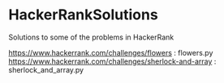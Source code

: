 # HackerRankSolutions
Solutions to some of the problems in HackerRank

https://www.hackerrank.com/challenges/flowers : flowers.py
https://www.hackerrank.com/challenges/sherlock-and-array : sherlock_and_array.py
